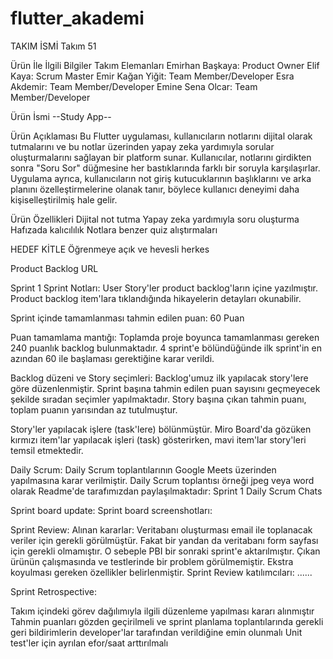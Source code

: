 # flutter_akademi
TAKIM İSMİ 
Takım 51

Ürün İle İlgili Bilgiler
Takım Elemanları
Emirhan Başkaya: Product Owner
Elif Kaya: Scrum Master
Emir Kağan Yiğit: Team Member/Developer
Esra Akdemir: Team Member/Developer
Emine Sena Olcar: Team Member/Developer

Ürün İsmi
--Study App--

Ürün Açıklaması
Bu Flutter uygulaması, kullanıcıların notlarını dijital olarak tutmalarını ve bu notlar üzerinden yapay zeka yardımıyla sorular oluşturmalarını sağlayan bir platform sunar. Kullanıcılar, notlarını girdikten sonra "Soru Sor" düğmesine her bastıklarında farklı bir soruyla karşılaşırlar. Uygulama ayrıca, kullanıcıların not giriş kutucuklarının başlıklarını ve arka planını özelleştirmelerine olanak tanır, böylece kullanıcı deneyimi daha kişiselleştirilmiş hale gelir.

Ürün Özellikleri
Dijital not tutma
Yapay zeka yardımıyla soru oluşturma 
Hafızada kalıcılılık 
Notlara benzer quiz alıştırmaları

HEDEF KİTLE
Öğrenmeye açık ve hevesli herkes

Product Backlog URL

Sprint 1
Sprint Notları: User Story'ler product backlog'ların içine yazılmıştır. Product backlog item'lara tıklandığında hikayelerin detayları okunabilir.

Sprint içinde tamamlanması tahmin edilen puan: 60 Puan

Puan tamamlama mantığı: Toplamda proje boyunca tamamlanması gereken 240 puanlık backlog bulunmaktadır. 4 sprint'e bölündüğünde ilk sprint'in en azından 60 ile başlaması gerektiğine karar verildi.

Backlog düzeni ve Story seçimleri: Backlog'umuz ilk yapılacak story'lere göre düzenlenmiştir. Sprint başına tahmin edilen puan sayısını geçmeyecek şekilde sıradan seçimler yapılmaktadır. Story başına çıkan tahmin puanı, toplam puanın yarısından az tutulmuştur.

Story'ler yapılacak işlere (task'lere) bölünmüştür. Miro Board'da gözüken kırmızı item'lar yapılacak işleri (task) gösterirken, mavi item'lar story'leri temsil etmektedir.

Daily Scrum: Daily Scrum toplantılarının Google Meets üzerinden yapılmasına karar verilmiştir. Daily Scrum toplantısı örneği jpeg veya word olarak Readme'de tarafımızdan paylaşılmaktadır: Sprint 1 Daily Scrum Chats

Sprint board update: Sprint board screenshotları:





Sprint Review: Alınan kararlar: Veritabanı oluşturması email ile toplanacak veriler için gerekli görülmüştür. Fakat bir yandan da veritabanı form sayfası için gerekli olmamıştır. O sebeple PBI bir sonraki sprint'e aktarılmıştır. Çıkan ürünün çalışmasında ve testlerinde bir problem görülmemiştir. Ekstra koyulması gereken özellikler belirlenmiştir. Sprint Review katılımcıları: ......

Sprint Retrospective:

Takım içindeki görev dağılımıyla ilgili düzenleme yapılması kararı alınmıştır
Tahmin puanları gözden geçirilmeli ve sprint planlama toplantılarında gerekli geri bildirimlerin developer'lar tarafından verildiğine emin olunmalı
Unit test'ler için ayrılan efor/saat arttırılmalı
